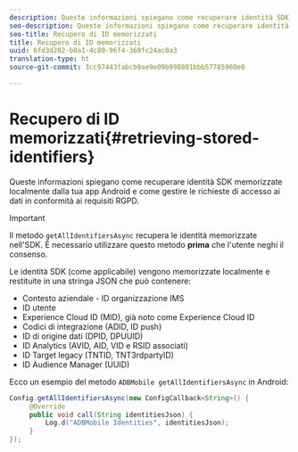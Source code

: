 ```yaml
---
description: Queste informazioni spiegano come recuperare identità SDK memorizzate localmente dalla tua app Android e come gestire le richieste di accesso ai dati in conformità ai requisiti GDPR.
seo-description: Queste informazioni spiegano come recuperare identità SDK memorizzate localmente dalla tua app Android e come gestire le richieste di accesso ai dati in conformità ai requisiti GDPR.
seo-title: Recupero di ID memorizzati
title: Recupero di ID memorizzati
uuid: 6fd3d202-b0a1-4c80-96f4-369fc24ac0a3
translation-type: ht
source-git-commit: 3cc97443fabcb9ae9e09b998801bbb57785960e0

---
```



# Recupero di ID memorizzati{#retrieving-stored-identifiers}

Queste informazioni spiegano come recuperare identità SDK memorizzate localmente dalla tua app Android e come gestire le richieste di accesso ai dati in conformità ai requisiti RGPD.

>[!IMPORTANT]
>
>Il metodo `getAllIdentifiersAsync` recupera le identità memorizzate nell'SDK. È necessario utilizzare questo metodo **prima** che l'utente neghi il consenso.

Le identità SDK (come applicabile) vengono memorizzate localmente e restituite in una stringa JSON che può contenere:

* Contesto aziendale - ID organizzazione IMS
* ID utente
* Experience Cloud ID (MID), già noto come Experience Cloud ID
* Codici di integrazione (ADID, ID push)
* ID di origine dati (DPID, DPUUID)
* ID Analytics (AVID, AID, VID e RSID associati)
* ID Target legacy (TNTID, TNT3rdpartyID)
* ID Audience Manager (UUID)

Ecco un esempio del metodo `ADBMobile getAllIdentifiersAsync` in Android:

```java
Config.getAllIdentifiersAsync(new ConfigCallback<String>() { 
     @Override 
     public void call(String identitiesJson) {                 
         Log.d("ADBMobile Identities", identitiesJson); 
     } 
});
```
